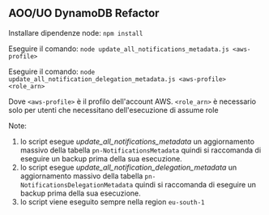 ## AOO/UO DynamoDB Refactor

Installare dipendenze node:
`npm install` 

Eseguire il comando:
`node update_all_notifications_metadata.js <aws-profile>`

Eseguire il comando:
`node update_all_notification_delegation_metadata.js <aws-profile> <role_arn>`

Dove `<aws-profile>` è il profilo dell'account AWS.
`<role_arn>` è necessario solo per utenti che necessitano dell'esecuzione di assume role

Note: 

1) lo script esegue *update_all_notifications_metadata* un aggiornamento massivo della tabella `pn-NotificationsMetadata` quindi si raccomanda di eseguire un backup prima della sua esecuzione.
2) lo script esegue *update_all_notification_delegation_metadata* un aggiornamento massivo della tabella `pn-NotificationsDelegationMetadata` quindi si raccomanda di eseguire un backup prima della sua esecuzione.
3) lo script viene eseguito sempre nella region `eu-south-1` 

